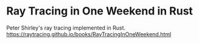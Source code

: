 # Ray Tracing in One Weekend in Rust

Peter Shirley's ray tracing implemented in Rust.
https://raytracing.github.io/books/RayTracingInOneWeekend.html


